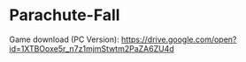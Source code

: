 # Parachute-Fall
 
Game download (PC Version): https://drive.google.com/open?id=1XTBOoxe5r_n7z1mjmStwtm2PaZA6ZU4d
